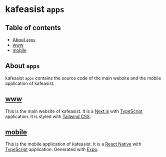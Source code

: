 # kafeasist `apps`

## Table of contents

- [About `apps`](#about-apps)
- [www](#www)
- [mobile](#mobile)

## About `apps`

kafeasist `apps` contains the source code of the main website and the mobile application of kafeasist.

## [www](www)

This is the main website of kafeasist. It is a [Next.js](https://nextjs.org/) with [TypeScript](https://www.typescriptlang.org/) application. It is styled with [Tailwind CSS](https://tailwindcss.com/).

## [mobile](mobile)

This is the mobile application of kafeasist. It is a [React Native](https://reactnative.dev/) with [TypeScript](https://www.typescriptlang.org/) application. Generated with [Expo](https://expo.io/).
